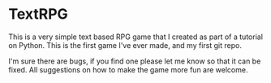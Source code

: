# TextRPG

This is a very simple text based RPG game that I created as part of a tutorial on Python. This is the first game I've ever made, and my first git repo. 

I'm sure there are bugs, if you find one please let me know so that it can be fixed. All suggestions on how to make the game more fun are welcome. 
